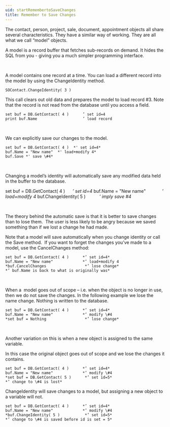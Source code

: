 ```yaml
---
uid: startRemembertoSaveChanges
title: Remember to Save Changes
---
```


The contact, person, project, sale, document, appointment objects all share several characteristics. They have a similar way of working. They are all what we call “model” objects.

A model is a record buffer that fetches sub-records on demand. It hides the SQL from you - giving you a much simpler programming interface.

 

A model contains one record at a time. You can load a different record into the model by using the <see cref="SOContact.ChangeIdentity">ChangeIdentity</see> method.

```
SOContact.ChangeIdentity( 3 )
```

This call clears out old data and prepares the model to load record \#3. Note that the record is not read from the database until you access a field.

```
set buf = DB.GetContact( 4 )      ’ set id=4
print buf.Name                    ’ load record
```

 

We can explicitly save our changes to the model.

```
set buf = DB.GetContact( 4 )  *' set id=4*
buf.Name = "New name"  *' load+modify 4*
buf.Save *' save \#4*
```

 

Changing a model’s identity will automatically save any modified data held in the buffer to the database.

set buf = DB.GetContact( 4 )      *’ set id=4*
buf.Name = "New name"             *’ load+modify 4*
buf.ChangeIdentity( 5 )           *’ imply save \#4*

 

The theory behind the automatic save is that it is better to save changes than to lose them.  The user is less likely to be angry because we saved something than if we lost a change he had made.

Note that a model will save automatically when you change identity or call the Save method.  If you want to forget the changes you’ve made to a model, use the <see cref="SOContact.CancelChanges">CancelChanges</see> method:

```
set buf = DB.GetContact( 4 )      *’ set id=4*
buf.Name = "New name"             *’ load+modify 4
*buf.CancelChanges                 *’ lose change*
*’ buf.Name is back to what is originally was*
```

 

When a  model goes out of scope – i.e. when the object is no longer in use, then we do not save the changes. In the following example we lose the name change. Nothing is written to the database.

```
set buf = DB.GetContact( 4 )      *’ set id=4*
buf.Name = "New name"             *’ modify \#4
*set buf = Nothing                 *’ lose change*
```

 

Another variation on this is when a new object is assigned to the same variable.

In this case the original object goes out of scope and we lose the changes it contains.

```
set buf = DB.GetContact( 4 )      *’ set id=4*
buf.Name = "New name"             *’ modify \#4
*set buf = DB.GetContact( 5 )      *’ set id=5*
*’ change to \#4 is lost*
```

ChangeIdentity will save changes to a model, but assigning a new object to a variable will not.

```
set buf = DB.GetContact( 4 )      *’ set id=4*
buf.Name = "New name"             *’ modify \#4
*buf.ChangeIdentity( 5 )           *’ set id=5*
*’ change to \#4 is saved before id is set = 5*
```
